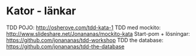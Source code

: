 # Kator - länkar

TDD POJO: http://osherove.com/tdd-kata-1
TDD med mockito: http://www.slideshare.net/Jonananas/mockito-kata 
Start-pom + lösningar: https://github.com/jonananas/tdd-workshop 
TDD the database: https://github.com/jonananas/tdd-the-database 

